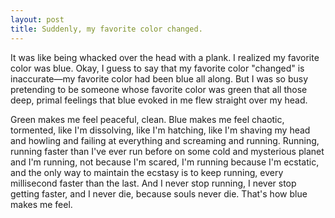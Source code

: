 ```yaml
---
layout: post
title: Suddenly, my favorite color changed.
---
```


It was like being whacked over the head with a plank. I realized my favorite color was blue. Okay, I guess to say that my favorite color "changed" is inaccurate—my favorite color had been blue all along. But I was so busy pretending to be someone whose favorite color was green that all those deep, primal feelings that blue evoked in me flew straight over my head. 

Green makes me feel peaceful, clean. Blue makes me feel chaotic, tormented, like I'm dissolving, like I'm hatching, like I'm shaving my head and howling and failing at everything and screaming and running. Running, running faster than I've ever run before on some cold and mysterious planet and I'm running, not because I'm scared, I'm running because I'm ecstatic, and the only way to maintain the ecstasy is to keep running, every millisecond faster than the last. And I never stop running, I never stop getting faster, and I never die, because souls never die. That's how blue makes me feel.